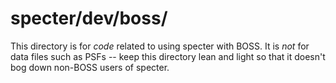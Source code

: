 specter/dev/boss/
=================

This directory is for *code* related to using specter with BOSS.
It is *not* for data files such as PSFs -- keep this directory lean
and light so that it doesn't bog down non-BOSS users of specter.

